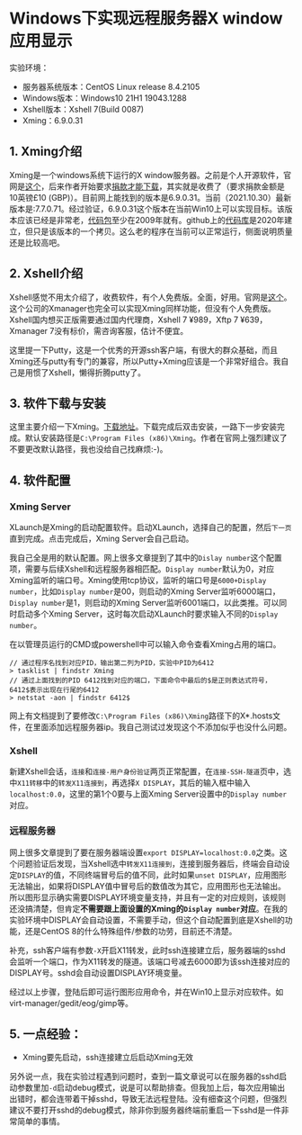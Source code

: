 # Windows下实现远程服务器X window应用显示

实验环境：
* 服务器系统版本：CentOS Linux release 8.4.2105
* Windows版本：Windows10 21H1 19043.1288
* Xshell版本：Xshell 7(Build 0087)
* Xming：6.9.0.31

## 1. Xming介绍
Xming是一个windows系统下运行的X window服务器。之前是个人开源软件，官网是[这个](http://www.straightrunning.com/XmingNotes/)，后来作者开始要求[捐款才能下载](http://www.straightrunning.com/XmingNotes/#head-16)，其实就是收费了（要求捐款金额是10英镑£10 (GBP)）。目前网上能找到的版本是6.9.0.31。当前（2021.10.30）最新版本是:7.7.0.71。经过验证，6.9.0.31这个版本在当前Win10上可以实现目标。该版本应该已经是非常老，[代码包](https://sourceforge.net/projects/xming/files/Xming-source/6.9.0.31/)至少在2009年就有。github上的[代码库](https://github.com/sourcecode-reloaded/Xming)是2020年建立，但只是该版本的一个拷贝。这么老的程序在当前可以正常运行，侧面说明质量还是比较高吧。

## 2. Xshell介绍
Xshell感觉不用太介绍了，收费软件，有个人免费版。全面，好用。官网是[这个](https://www.netsarang.com/en/)。这个公司的Xmanager也完全可以实现Xming同样功能，但没有个人免费版。Xshell国内想买正版需要通过国内代理商，Xshell 7 ¥989，Xftp 7 ¥639，Xmanager 7没有标价，需咨询客服，估计不便宜。

这里提一下Putty，这是一个优秀的开源ssh客户端，有很大的群众基础，而且Xming还与putty有专门的兼容，所以Putty+Xming应该是一个非常好组合。我自己是用惯了Xshell，懒得折腾putty了。

## 3. 软件下载与安装
这里主要介绍一下Xming。[下载地址](https://sourceforge.net/projects/xming/files/Xming/6.9.0.31/Xming-6-9-0-31-setup.exe/download)。下载完成后双击安装，一路下一步安装完成。默认安装路径是`C:\Program Files (x86)\Xming`。作者在官网上强烈建议了不要更改默认路径，我也没给自己找麻烦:-)。

## 4. 软件配置
### Xming Server

XLaunch是Xming的启动配置软件。启动XLaunch，选择自己的配置，然后`下一页`直到完成。点击完成后，Xming Server会自己启动。

我自己全是用的默认配置。网上很多文章提到了其中的`Dislay number`这个配置项，需要与后续Xshell和远程服务器相匹配。`Display number`默认为0，对应Xming监听的端口号。Xming使用tcp协议，监听的端口号是`6000+Display number`，比如`Display number`是00，则启动的Xming Server监听6000端口，`Display number`是1，则启动的Xming Server监听6001端口，以此类推。可以同时启动多个Xming Server，这时每次启动XLaunch时要求输入不同的`Display number`。

在以管理员运行的CMD或powershell中可以输入命令查看Xming占用的端口。
```
// 通过程序名找到对应PID，输出第二列为PID，实验中PID为6412
> tasklist | findstr Xming
// 通过上面找到的PID 6412找到对应的端口，下面命令中最后的$是正则表达式符号，6412$表示出现在行尾的6412
> netstat -aon | findstr 6412$
```

网上有文档提到了要修改`C:\Program Files (x86)\Xming`路径下的X*.hosts文件，在里面添加远程服务器ip。我自己测试过发现这个不添加似乎也没什么问题。

### Xshell

新建Xshell会话，`连接`和`连接-用户身份验证`两页正常配置，在`连接-SSH-隧道`页中，选中`X11转移`中的`转发X11连接到`，再选择`X DISPLAY`，其后的输入框中输入`localhost:0.0`，这里的第1个0要与上面Xming Server设置中的`Display number`对应。

### 远程服务器

网上很多文章提到了要在服务器端设置`export DISPLAY=localhost:0.0`之类。这个问题验证后发现，当Xshell选中`转发X11连接到`，连接到服务器后，终端会自动设定`DISPLAY`的值，不同终端冒号后的值不同，此时如果`unset DISPLAY`，应用图形无法输出，如果将DISPLAY值中冒号后的数值改为其它，应用图形也无法输出。所以图形显示确实需要DISPLAY环境变量支持，并且有一定的对应规则，该规则还没搞清楚，但肯定**不需要跟上面设置的Xming的`Display number`对应**。在我的实验环境中DISPLAY会自动设置，不需要手动，但这个自动配置到底是Xshell的功能，还是CentOS 8的什么特殊组件/参数的功劳，目前还不清楚。

补充，ssh客户端有参数`-X`开启X11转发，此时ssh连接建立后，服务器端的sshd会监听一个端口，作为X11转发的隧道。该端口号减去6000即为该ssh连接对应的DISPLAY号。sshd会自动设置DISPLAY环境变量。

经过以上步骤，登陆后即可运行图形应用命令，并在Win10上显示对应软件。如virt-manager/gedit/eog/gimp等。

## 5. 一点经验：
* Xming要先启动，ssh连接建立后启动Xming无效

另外说一点，我在实验过程遇到问题时，查到一篇文章说可以在服务器的sshd启动参数里加`-d`启动debug模式，说是可以帮助排查。但我加上后，每次应用输出出错时，都会连带着干掉sshd，导致无法远程登陆。没有细查这个问题，但强烈建议不要打开sshd的debug模式，除非你到服务器终端前重启一下sshd是一件非常简单的事情。
